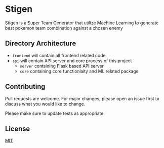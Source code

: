 # Stigen

Stigen is a Super Team Generator that utilize Machine Learning to generate best pokemon team combination against a chosen enemy

## Directory Architecture

- `frontend` will contain all frontend related code
- `api` will contain API server and core process of this project
    - `server` containing Flask based API server
    - `core` containing core functionlaity and ML related package

## Contributing
Pull requests are welcome. For major changes, please open an issue first to discuss what you would like to change.

Please make sure to update tests as appropriate.

## License
[MIT](https://choosealicense.com/licenses/mit/)